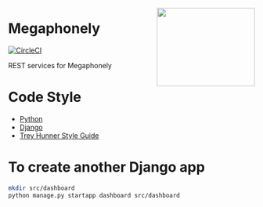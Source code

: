 <a href='https://github.com/jkrclaro/megaphonely'><img src='https://s3-eu-west-1.amazonaws.com/assets.megaphonely.com/megaphone2048x2048.png' align='right' width='200' height='160' /></a>

# Megaphonely
[![CircleCI](https://circleci.com/gh/jkrclaro/megaphonely/tree/master.svg?style=shield&circle-token=08d741d0a59a7704053acdfd6be5fdb6591784c5)](https://circleci.com/gh/jkrclaro/megaphonely/tree/master)

REST services for Megaphonely

# Code Style
- [Python](http://docs.python-guide.org/en/latest/writing/style/)
- [Django](https://docs.djangoproject.com/en/dev/internals/contributing/writing-code/coding-style/)
- [Trey Hunner Style Guide](https://github.com/TruthfulTechnology/style-guide/blob/master/python.rst)

# To create another Django app
```bash
mkdir src/dashboard
python manage.py startapp dashboard src/dashboard
```